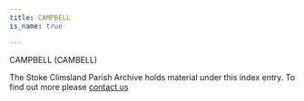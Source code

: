 ```yaml
---
title: CAMPBELL
is_name: true

---
```


CAMPBELL (CAMBELL)


The Stoke Climsland Parish Archive holds material under this index entry. To find out more please [contact us](/contact/)
